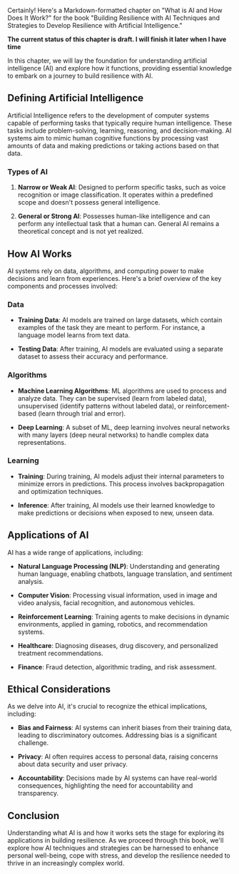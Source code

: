 Certainly! Here's a Markdown-formatted chapter on "What is AI and How Does It Work?" for the book "Building Resilience with AI Techniques and Strategies to Develop Resilience with Artificial Intelligence."

**The current status of this chapter is draft. I will finish it later when I have time**

In this chapter, we will lay the foundation for understanding artificial intelligence (AI) and explore how it functions, providing essential knowledge to embark on a journey to build resilience with AI.

Defining Artificial Intelligence
--------------------------------

Artificial Intelligence refers to the development of computer systems capable of performing tasks that typically require human intelligence. These tasks include problem-solving, learning, reasoning, and decision-making. AI systems aim to mimic human cognitive functions by processing vast amounts of data and making predictions or taking actions based on that data.

### Types of AI

1. **Narrow or Weak AI**: Designed to perform specific tasks, such as voice recognition or image classification. It operates within a predefined scope and doesn't possess general intelligence.

2. **General or Strong AI**: Possesses human-like intelligence and can perform any intellectual task that a human can. General AI remains a theoretical concept and is not yet realized.

How AI Works
------------

AI systems rely on data, algorithms, and computing power to make decisions and learn from experiences. Here's a brief overview of the key components and processes involved:

### Data

* **Training Data**: AI models are trained on large datasets, which contain examples of the task they are meant to perform. For instance, a language model learns from text data.

* **Testing Data**: After training, AI models are evaluated using a separate dataset to assess their accuracy and performance.

### Algorithms

* **Machine Learning Algorithms**: ML algorithms are used to process and analyze data. They can be supervised (learn from labeled data), unsupervised (identify patterns without labeled data), or reinforcement-based (learn through trial and error).

* **Deep Learning**: A subset of ML, deep learning involves neural networks with many layers (deep neural networks) to handle complex data representations.

### Learning

* **Training**: During training, AI models adjust their internal parameters to minimize errors in predictions. This process involves backpropagation and optimization techniques.

* **Inference**: After training, AI models use their learned knowledge to make predictions or decisions when exposed to new, unseen data.

Applications of AI
------------------

AI has a wide range of applications, including:

* **Natural Language Processing (NLP)**: Understanding and generating human language, enabling chatbots, language translation, and sentiment analysis.

* **Computer Vision**: Processing visual information, used in image and video analysis, facial recognition, and autonomous vehicles.

* **Reinforcement Learning**: Training agents to make decisions in dynamic environments, applied in gaming, robotics, and recommendation systems.

* **Healthcare**: Diagnosing diseases, drug discovery, and personalized treatment recommendations.

* **Finance**: Fraud detection, algorithmic trading, and risk assessment.

Ethical Considerations
----------------------

As we delve into AI, it's crucial to recognize the ethical implications, including:

* **Bias and Fairness**: AI systems can inherit biases from their training data, leading to discriminatory outcomes. Addressing bias is a significant challenge.

* **Privacy**: AI often requires access to personal data, raising concerns about data security and user privacy.

* **Accountability**: Decisions made by AI systems can have real-world consequences, highlighting the need for accountability and transparency.

Conclusion
----------

Understanding what AI is and how it works sets the stage for exploring its applications in building resilience. As we proceed through this book, we'll explore how AI techniques and strategies can be harnessed to enhance personal well-being, cope with stress, and develop the resilience needed to thrive in an increasingly complex world.
